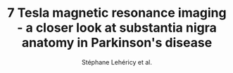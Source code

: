 ---
cat: gaia
subcat: ginkgo
bestof: false
author: Stéphane Lehéricy et al.
title: 7 Tesla magnetic resonance imaging - a closer look at substantia nigra anatomy in Parkinson's disease
journal: Movement Disorders - Official Journal of the Movement Disorder Society
year: 2014
type: article
doi: 10.1002/mds.26043
---